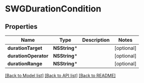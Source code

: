 # SWGDurationCondition

## Properties
Name | Type | Description | Notes
------------ | ------------- | ------------- | -------------
**durationTarget** | **NSString*** |  | [optional] 
**durationOperator** | **NSString*** |  | [optional] 
**durationRange** | **NSString*** |  | [optional] 

[[Back to Model list]](../README.md#documentation-for-models) [[Back to API list]](../README.md#documentation-for-api-endpoints) [[Back to README]](../README.md)


